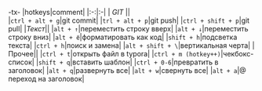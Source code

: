 -tx-
|hotkeys|comment|
|:-:|:-|
|		*GIT*	||	
|`ctrl + alt + g`|git commit|
|`trl + alt + p`|git push|
|`ctrl + shift + p`|git pull|
|*Текст*||
|`alt + ↑`|переместить строку вверх|
|`alt + ↓`|переместить строку вниз|
|`alt + ё`|форматировать как код|
|`shift + h`|подсветка текста|
|`ctrl + h`|поиск и замена|
|`alt + shift + \`|вертикальная черта|
|Прочее||
|`ctrl + t`|открыть файл в typora|
|`ctrl + m (hotkey++)`|чекбокс-список|
|`shift + q`|вставить шаблон|
|`ctrl + 0-6`|превратить в заголовок|
|`alt + q`|развернуть все|
|`alt + w`|свернуть все|
|`alt + a`|@ переход на заголовок|
